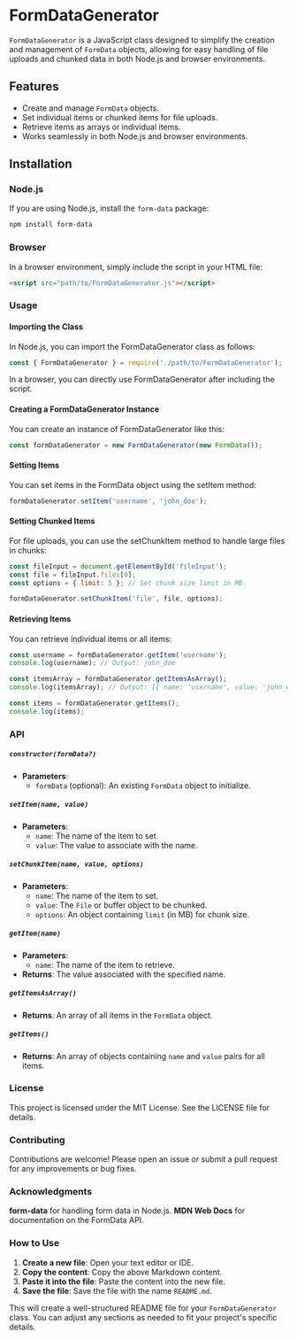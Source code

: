 # FormDataGenerator

`FormDataGenerator` is a JavaScript class designed to simplify the creation and management of `FormData` objects, allowing for easy handling of file uploads and chunked data in both Node.js and browser environments.

## Features

- Create and manage `FormData` objects.
- Set individual items or chunked items for file uploads.
- Retrieve items as arrays or individual items.
- Works seamlessly in both Node.js and browser environments.

## Installation

### Node.js

If you are using Node.js, install the `form-data` package:

```bash
npm install form-data
```

### Browser

In a browser environment, simply include the script in your HTML file:

```html
<script src="path/to/FormDataGenerator.js"></script>
```


### Usage
#### Importing the Class

In Node.js, you can import the FormDataGenerator class as follows:

```javascript
const { FormDataGenerator } = require('./path/to/FormDataGenerator');
```

In a browser, you can directly use FormDataGenerator after including the script.





#### Creating a FormDataGenerator Instance

You can create an instance of FormDataGenerator like this:

```javascript
const formDataGenerator = new FormDataGenerator(new FormData());
```

#### Setting Items

You can set items in the FormData object using the setItem method:

```javascript
formDataGenerator.setItem('username', 'john_doe');
```


#### Setting Chunked Items

For file uploads, you can use the setChunkItem method to handle large files in chunks:

```javascript
const fileInput = document.getElementById('fileInput');
const file = fileInput.files[0];
const options = { limit: 5 }; // Set chunk size limit in MB

formDataGenerator.setChunkItem('file', file, options);
```
#### Retrieving Items

You can retrieve individual items or all items:

```javascript
const username = formDataGenerator.getItem('username');
console.log(username); // Output: john_doe

const itemsArray = formDataGenerator.getItemsAsArray();
console.log(itemsArray); // Output: [{ name: 'username', value: 'john_doe' }, ...]

const items = formDataGenerator.getItems();
console.log(items); 
```

### API

##### `constructor(formData?)`

- **Parameters**: 
  - `formData` (optional): An existing `FormData` object to initialize.

##### `setItem(name, value)`

- **Parameters**:
  - `name`: The name of the item to set.
  - `value`: The value to associate with the name.

##### `setChunkItem(name, value, options)`

- **Parameters**:
  - `name`: The name of the item to set.
  - `value`: The `File` or buffer object to be chunked.
  - `options`: An object containing `limit` (in MB) for chunk size.

##### `getItem(name)`

- **Parameters**:
  - `name`: The name of the item to retrieve.
- **Returns**: The value associated with the specified name.

##### `getItemsAsArray()`

- **Returns**: An array of all items in the `FormData` object.

##### `getItems()`

- **Returns**: An array of objects containing `name` and `value` pairs for all items.


### License

This project is licensed under the MIT License. See the LICENSE file for details.

### Contributing

Contributions are welcome! Please open an issue or submit a pull request for any improvements or bug fixes.

### Acknowledgments

**form-data** for handling form data in Node.js.
**MDN Web Docs** for documentation on the FormData API.



### How to Use

1. **Create a new file**: Open your text editor or IDE.
2. **Copy the content**: Copy the above Markdown content.
3. **Paste it into the file**: Paste the content into the new file.
4. **Save the file**: Save the file with the name `README.md`.

This will create a well-structured README file for your `FormDataGenerator` class. You can adjust any sections as needed to fit your project's specific details.